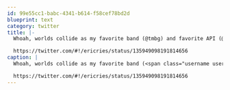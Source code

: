 ```yaml
---
id: 99e55cc1-babc-4341-b614-f58cef78bd2d
blueprint: text
category: twitter
title: |-
  Whoah, worlds collide as my favorite band (@tmbg) and favorite API (@twilio) come together. Loved Dial-a-Song as a kid 

  https://twitter.com/#!/ericries/status/135949098191814656
caption: |
  Whoah, worlds collide as my favorite band (<span class="username username_linked">@<a href="https://twitter.com/tmbg" title="They Might Be Giants">tmbg</a></span>) and favorite API (<span class="username username_linked">@<a href="https://twitter.com/twilio" title="twilio">twilio</a></span>) come together. Loved Dial-a-Song as a kid 

  https://twitter.com/#!/ericries/status/135949098191814656
---
```

